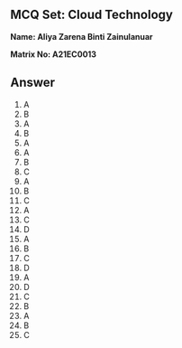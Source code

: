 ## MCQ Set: Cloud Technology

**Name: Aliya Zarena Binti Zainulanuar**

**Matrix No: A21EC0013**

## Answer
1. A
2. B
3. A
4. B
5. A
6. A
7. B
8. C
9. A
10. B
11. C
12. A
13. C
14. D
15. A
16. B
17. C
18. D
19. A
20. D
21. C
22. B
23. A
24. B
25. C
